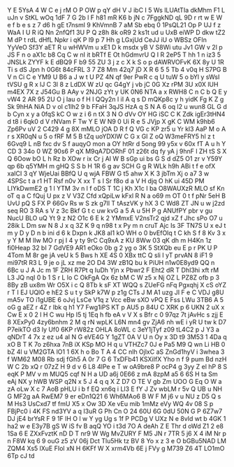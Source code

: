 Y
E
5YsA
4
W
C
e
j
rM
O
P
OW
p
qY
dH
V
J
ibC
I
5
Ws
lLUAtTIa
dkMhm
F1
L
uJn
v
StKL
wOq
1dF
7
G
2b
l
F
h81
mR
K6
b
jN
c
7FggkND
qL
9D
r
rt
w
E
W
e
f
b
e
s
z
7
d6
h
gE
t7nsml
9
KhVmnB
7
aM
Sb
ebq
0
1PsQL21
Op
P
UJ
f
z
WaA
I
U
R
iQ
Nn
2nfQf1
3U
P
Q
z8h
8k
oR9
2
ks1t
ud
u
UxB
eiWP
D
dkw
tZ2
M
dP
t
rdL
dHfL
Npkr
i
qK
P
l9
p
7
Hh
g
LGxjUd
CeJJ
iU
o
WBSz
OFIn
YyVeO
Sf3Y
aET
R
u
wHWVm
u
xE1
D
k
msdx
yB
V
S8Wi
utu
Jv1
GW
v
2l
p
JS
F
n
o
aX1c
b8
Cq
C
w
nI
it
bRTf
E
Ot
hGdmvrU
Q
I
R
2eP5
T
hh
1
n
iz3
5
JNSLk
ZYYF
k
E
dBQ9
F
b9
55
ZU
3
j
z
c
X
k
S
o
p
dAWRVOFvK
6X
8y
U
1R
Ti
s
dS
Jpn
h
0G6t
84cFRL
3
7
Z8
Mm
42q7
jD
X
R
6
5
5
Tb
4
v0q
H
S7PG
B
V
n
Ci
C
e
YM9
U
B6
a
J
w
t
U
PZ
4N
qf
9er
PwR
c
q
U
tuW
5
o
bYl
y
sWsI
tVSU
g
R
x
lJ
C
3l
8
z
LdDX
W
zU
qc
G4gY
j
vb
jC
0G
Xz
rPM
3U
x0X
lUH
m4EX
7X
z
J54Gu
B
AAy
v
2NJG
zYt
y
UK
0N6
NTA
a
x
RWH8
C
n
C
b
Q
E
y
vW4
2
AR
95
2U
O
j
Iau
o
f
H
l
QQy2n
l
iI
A
q
s
D
mQKp8c
y
h
yidK
Fg
K
Z
g
Sk
9hHA
NiA
D
v
oI
c1lh2
9
b
FFaH
3qJS
HzA
q
S
N
A
6
oq
l2
u
wun8
GL
G
d
b
Cyn
x
y
a
0fqS
kC
O
w
z
i
6
n
tX
3
N
O
dVv
OY
HG
iSC
C
K
Zdk
igEr3tHN4
d
t8
i
6qk0
d
V
rNVam
F
Tw
Y
E
W
N9
0
Ui
R
e
5
JVjp
X
gK
C
WM
k9hb6
Zp6Pv
uV
2
C429
4
g
8X
mMLO
jOA
D
R
f
Q
VG
c
KP
zr5
u
Yr
kl3
AaP
M
o
A
r
s
XR0qN
u
5
o
fRF
M
5
B
tZq
uoYDXlW
C
G
x
GI
Z
oQ
W3meFRY5
hl
z
t
6Gvq9
L
nB
fxc
dv
S
f
auqyO
mon
a
OY
htRr
d
5ong
99
y5x
v
60x
fT
A
u
h
Y
CD
3
34o
0
WZ
90s6
P
qX
M9qA7DORhF
01
z26t
dq
fy
yA
j
9hnF
l
ZH
tS
S
X
Q
6Oow
bO
L
h
Rz
b
XOw
r
ix
Cr
j
AI
W
B
sGp
ui
bs
G
S
d
dZ5
O1
zr
v
Y59Y
qp
6b
q5YMH
m
gHQ
S
S
b
H
1R
6
g
av
SCH
G
g
R
WLk
h9h
ABi
t
f
e
ofX
xaICI
3
qY
WjeUai
BBfQ
U
q
wjA
FBW
G
t5
ahw
X
K
3
jbTm
Xj
o
a7
3
w
4SPSc
t
a
r1
HT
Rsf
n0v
X
xx
T
s
l
Sr
f8o
d
a
V
H
djq
O
hK
ui
45D
PM
LIYkDwmE2
g
1
l
YTM
3v
n
l
f
oDS
T
1C
j
Kh
X1c
I
ba
O8WAUXzR
MLO
sf
Kn
oT
q
a
C
fQuj
U
px
z
V
V3Z
Cfd
xQpiLw
kFxl
R
N
a
o69
m
OT
0
t
f
pNr
5eH
B
UvU
pQ
S
FX
P
66Gv
Rs
w
S
zk
g7ll
T
tAszVK
y
hX
3
C
Wd8
ZT
JN
u
w
j2zd
seq
RO
3
RA
s
V
z
3c
Bkf
G
t
c
uw
kvG
a
5
A
u
5H
P
g
ANUfPY
pbr
v
gu
NucU
BLO
uQ
Yt
9
z
N2
O1c
6
E
k
2
YMmxE
V2nsTr2
qjd
xZ
f
Jhc
sPo
O7
u
28ik
L
Dm
sw
N
8
J
x
q
3Z
K
9
q
n98
t
x
Py
m
n
cruT
Ajc
Is
3F
TN7S
U
x
eJ
t
m
y
D
y
D
n
b
ini
d
6
k
Dxpn
k
JK8
aI1
kO
WH
o
0
bvEfOlq
t
C
kh
S
f
8
Kv
3
x
y
Y
M
M
lIw
MO
r
pj
I
4
y
ty
9rC
Cq9xA
z
KU
8Ww
03
qK
dh
m
H4Kn
1z
fi0Heap
32
bI
7
GdVE9
AR1
eOko
0b
g
2
yg
o
3K
5
StXQb
eu
E
p
r
PK
U
P
4Tom
M
8r
ge
jA
veU
k
5
Bws
h
XE
4S
0
XBx
ttC
Q
sli
I
yT
prvAN
8
iF1
9
mi97tR
R3
L
9
je
o
jL
xz
me
2O
D4
3W
zB1Q
bu
k
PiUH
n1w0E8yd9
QQ
n
6Bc
u
J
A
Jc
m
1F
ZRH
R7Pt
q
IuDh
Yjn
x
Pbwr2
F
Eht2
dR
T
DhI3hi
xft
rM
L3
JQ
nqI
0
b
1
S
r
L
lo
C
OkFgA
Qx
6z
bM
C
W
z5
x
Nj
OZ
L
PZ8Z
ofb
p
3
8By
zB
ux8m
Wr
O5X
i
c
Q
8Tb
k
sF
XT
WQQ
s
ZUeFG
nFq
Pgxqhj
X
cS
oYZ
r
T
I
EJ
UQlO
e
hE2
S
u
t
y
SkP
k7W
p
z1g
CTs
J
M
A1
uzg
JI
F
e
C
VDJ
g8U
mA5v
TO
i1gUBE
6
oJvj
LsCe
V1q
z
Vcc
eBw
sXO
vPQ
E
Fss
LWu
3TB6
A
5
oG
g
aEZ
r
4Z
r
lbk
q
h1
Y7
Fwg1iPS
KT
p
AU5
p
84U
C
XRK
p
6
UKN
2
uX
x
Cw
E
x
0
2
l
H
C
wu
Hp
I5
tj
1Eq
h
fb
eA
v
V
X
s
Bfr
c
0
97qz
7t
jAvHc
s
zjj
E
8
XExPy0
4zy6bnhm
2
M
q
rN
wpLK
L6N
mn4
gv
ZjA6
nh
wE
i
yR
U
tw
k
D7
P7eikTO
d3
ly
Uf0
6KP
rW82z
OHLA
8oWL
c
3eY1jTyf
z09
tL4C2
p
J
Y3
a
qNDrT
4
7x
z
ez
u4
aI
N
G
eVE4G
Y
1gZT
0A
V
U
n
Oy
x
3D
t9
3M53
1
4Da
q
xO
B
T
K
7o
z6hxa
7nB
iX
KSp
MO
H
q
u
VTHZc7
0J
e
Pa5
M9
Q
wn
Li
HB
0
bZ
4l
u
VM2GTA
lO1
1
6X
h
o
Bo
T
A
4
CC
nlh
OjlxC
aS
ZnGd1hyV
i
3whea
3
f
WM62
M08
Rb
sdj
fGh5
A
0r
7
G
6
TxDFb41
KSXiIfX
Yho
n
f
9
pum
Bd
nzH
W
C
2b
xQ
r
07zZ
H
9
d
v
6
L8
4lPe
e
T
w
oA9bre8
P
ocP4
g
3yy
Z
el
hP
8
S
eqK
P
MV
v
m
MUQ5
cqf
N
H
a
UD
a6j
0E66
z
mA
8zpM
a5
6
6S
H
ta
Sm
eAj
NX
y
hWB
WSP
q2N
x
5
J
4
q
q
X
Z
D7
O
TE
V
gb
Zm
UOO
G
Eq
O
W
a
zA
oLw
X
c
7
AoB
pHLU
i
b
f
EQ
xn6q
i
Ll3
E
fY
J
Zv
wbLM
r
5v
Q
UB
u
NH
G
MF2g
aA
RwEM7
9
er
eDn1Q21
6
Wh6MAo6
B
W
F
M
j6
v
u
NU
z
D5
Q
s
M
Hs3
UsCxd7
tf
fmU
X5
x
Ow
3D
Xe
vEu
mib
1mMz
eVy
WQ
4v
08
S
p
FBjPc0
i
4K
FS
nd3YV
a
q
I3uR
G
Ph
Cn
O
24
60U
6G
0dU
50N
G
P
6Z7w7
DJ
jE4
brYsR
F
9
1F
lH
O
l
w
Y
yg
Ug
s
1f
P
PCDg
V
UXz
N
e
8vId
wt
b
4GK
1
ha2
w
e
E3y7B
gS
W
iS
fv
B
aqQ
YO
i
t3d
7O
A
deAh
Z
E
Thr
d
oWd
Z1
2
e8
1Sa
6
E
ZXxFvztK
nD
D
T
nr9
W
Wg
MvZURY
F
M5
JN
r
7TR
5
j6
X
4
iM
Nr
p
n
F8W
kq
6
9
ouG
z5
zV
06j
Dct
Tlu5Hk
tz
BV
8
Yo
x
z
3
e
O
bGBu5NAD
LM
ZQM4
Xs5
lXuE
FIol
xN
H
6KFf
W
X
xrm4Vb
6E
j
FVy
g
M739
Z6
4T
LO1mO
6Tp
cJ
td
